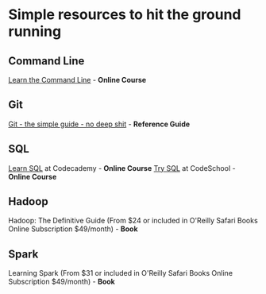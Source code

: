 

# Simple resources to hit the ground running

## Command Line
[Learn the Command Line](https://www.codecademy.com/learn/learn-the-command-line) - **Online Course**

## Git
[Git - the simple guide - no deep shit](http://rogerdudler.github.io/git-guide/) - **Reference Guide**

## SQL
[Learn SQL](https://www.codecademy.com/learn/learn-sql) at Codecademy - **Online Course**
[Try SQL](https://www.codeschool.com/learn/database) at CodeSchool - **Online Course**

## Hadoop
Hadoop: The Definitive Guide (From $24 or included in O'Reilly Safari Books Online Subscription $49/month) - **Book**

## Spark
Learning Spark (From $31 or included in O'Reilly Safari Books Online Subscription $49/month) - **Book**
